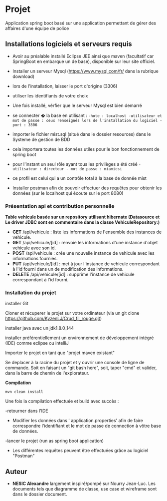 # Projet

Application spring boot basé sur une application permettant de gérer des affaires d'une équipe de police


## Installations logiciels et serveurs requis

- Avoir au préalable installé Eclipse JEE ainsi que maven (facultatif car SpringBoot en embarque un de base), disponible sur leur site officiel.

- Installer un serveur Mysql (https://www.mysql.com/fr/ dans la rubrique download)
- lors de l'installation, laisser le port d'origine (3306)
- utiliser les identifiants de votre choix
- Une fois installé, vérfier que le serveur Mysql est bien demarré
- se connecter � la base en utilisant :
        ```
        -hote : localhost
        -utilisateur et mot de passe : ceux renseignés lors de l'installation du logiciel
        -port : 3306
        ```
- importer le fichier mist.sql (situé dans le dossier resources) dans le Systeme de gestion de BDD
- cela importera toutes les données utiles pour le bon fonctionnement de spring boot
- pour l'instant un seul rôle ayant tous les privilèges a été créé
        ```
        - utilisateur : directeur
        - mot de passe : miamicsi
        ```
- ce profil est celui qui a un contrôle total à la base de donnée mist

- Installer postman afin de pouvoir effectuer des requêtes pour obtenir les données (sur le localhost qui écoute sur le port 8080)


### Présentation api et contribution personnelle

**Table vehicule basée sur un repository utilisant hibernate (Datasource et Le driver JDBC sont en commentaire dans la classe VehiculeRepository:)**

* **GET** /api/vehicule : liste les informations de l'ensemble des instances de vehicule.
 * **GET** /api/vehicule/[id] : renvoie les informations d'une instance d'objet vehicule avec son id.
 * **POST** /api/vehicule : crée une nouvelle instance de vehicule avec les informations fournies.
 * **PUT** /api/vehicule/[id] : met à jour l'instance de vehicule correspondant à l'id fourni dans un de modification des informations.
 * **DELETE** /api/vehicule/[id] : supprime l'instance de vehicule correspondant à l'id fourni.

 
### Installation du projet

installer Git

Cloner et récuperer le projet sur votre ordinateur (via un git clone https://github.com/KyzenLJ/Crud_fil_rouge.git)

installer java avec un jdk1.8.0_144 

installer préférentiellement un environnement de développement intégré (IDE) comme eclipse ou intelliJ

Importer le projet en tant que "projet maven existant"

Se deplacer à la racine du projet et y ouvrir une console de ligne de commande.
Soit en faisant un "git bash here", soit, taper "cmd" et valider, dans la barre de chemin de l'explorateur.

**Compilation**
```
mvn clean install
```

Une fois la compilation effectuée et build avec succès :

-retourner dans l'IDE

- Modifier les données dans ' application.properties' afin de faire correspondre l'identifiant et le mot de passe de connection à vôtre base de données.

-lancer le projet (run as spring boot application)

- Les différentes requêtes peuvent être effectuées grâce au logiciel "Postman"


## Auteur

* **NESIC Alexandre** 
largement inspiré/pompé sur Nourry Jean-Luc.
Les documents tels que diagramme de classe, use case et wireframe sont dans le dossier document.




